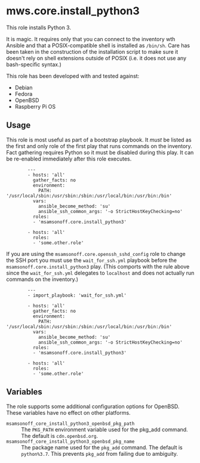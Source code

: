 # mws.core.install\_python3

This role installs Python 3.

It is magic.
It requires only that you can connect to the inventory wth Ansible and that a POSIX-compatible shell is installed as `/bin/sh`.
Care has been taken in the construction of the installation script to make sure it doesn't rely on shell extensions outside of POSIX (i.e. it does not use any bash-specific syntax.)

This role has been developed with and tested against:

* Debian
* Fedora
* OpenBSD
* Raspberry Pi OS

## Usage

This role is most useful as part of a bootstrap playbook.
It _must_ be listed as the first and only role of the first play that runs commands on the inventory.
Fact gathering requires Python so it must be disabled during this play.
It can be re-enabled immediately after this role executes.

            ---
            - hosts: 'all'
              gather_facts: no
              environment:
                PATH: '/usr/local/sbin:/usr/sbin:/sbin:/usr/local/bin:/usr/bin:/bin'
              vars:
                ansible_become_method: 'su'
                ansible_ssh_common_args: '-o StrictHostKeyChecking=no'
              roles:
              - 'msamsonoff.core.install_python3'

            - hosts: 'all'
              roles:
              - 'some.other.role'

If you are using the `msamsonoff.core.openssh_sshd_config` role to change the SSH port you must use the `wait_for_ssh.yml` playbook before the `msamsonoff.core.install_python3` play.
(This comports with the rule above since the `wait_for_ssh.yml` delegates to `localhost` and does not actually run commands on the inventory.)

            ---
            - import_playbook: 'wait_for_ssh.yml'

            - hosts: 'all'
              gather_facts: no
              environment:
                PATH: '/usr/local/sbin:/usr/sbin:/sbin:/usr/local/bin:/usr/bin:/bin'
              vars:
                ansible_become_method: 'su'
                ansible_ssh_common_args: '-o StrictHostKeyChecking=no'
              roles:
              - 'msamsonoff.core.install_python3'

            - hosts: 'all'
              roles:
              - 'some.other.role'

## Variables

The role supports some additional configuration options for OpenBSD.
These variables have no effect on other platforms.

<dl>
  <dt><code>msamsonoff_core_install_python3_openbsd_pkg_path</code></dt>
  <dd>
    The <code>PKG_PATH</code> environment variable used for the <coe>pkg_add</code> command.
    The default is <code>cdn.openbsd.org</code>.
  </dd>
  <dt><code>msamsonoff_core_install_python3_openbsd_pkg_name</code></dt>
  <dd>
    The package name used for the <code>pkg_add</code> command.
    The default is <code>python%3.7</code>.
    This prevents <code>pkg_add</code> from failing due to ambiguity.
  </dd>
</dl>
